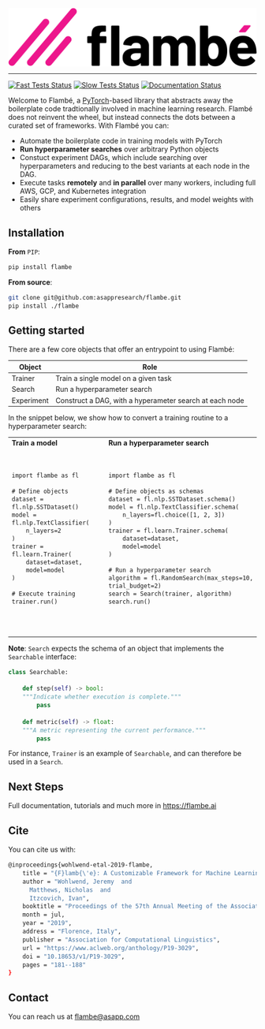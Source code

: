 <p align="center">
  <img src="imgs/Flambe_Logo_CMYK_FullColor.png" width="600" align="middle">
</p>

------------

[![Fast Tests Status](https://github.com/asappresearch/flambe/workflows/tests-fast/badge.svg)](https://github.com/asappresearch/flambe/actions)
[![Slow Tests Status](https://github.com/asappresearch/flambe/workflows/tests-slow/badge.svg)](https://github.com/asappresearch/flambe/actions)
[![Documentation Status](https://readthedocs.org/projects/flambe/badge/?version=latest)](https://flambe.ai/en/latest/?badge=latest)


Welcome to Flambé, a [PyTorch](https://pytorch.org/)-based library that abstracts away
the boilerplate code tradtionally involved in machine learning research. Flambé does not reinvent
the wheel, but instead connects the dots between a curated set of frameworks. With Flambé you can:

* Automate the boilerplate code in training models with PyTorch
* **Run hyperparameter searches** over arbitrary Python objects
* Constuct experiment DAGs, which include searching over hyperparameters and reducing to the
best variants at each node in the DAG.
* Execute tasks **remotely** and **in parallel** over many workers, including full AWS, GCP, and Kubernetes integration
* Easily share experiment configurations, results, and model weights with others


## Installation

**From** ``PIP``:

```bash
pip install flambe
```

**From source**:

```bash
git clone git@github.com:asappresearch/flambe.git
pip install ./flambe
```

## Getting started

There are a few core objects that offer an entrypoint to using Flambé:

| Object | Role |
| -------|------|
| Trainer | Train a single model on a given task |
| Search | Run a hyperparameter search |
| Experiment | Construct a DAG, with a hyperameter search at each node |

In the snippet below, we show how to convert a training routine to a hyperparameter search:

<table>
<tr style="font-weight:bold;">
  <td>Train a model</td>
  <td>Run a hyperparameter search</td>
  </tr>
<tr>
<td valign="top">
   <pre lang="python">

    import flambe as fl
    
    # Define objects
    dataset = fl.nlp.SSTDataset()
    model = fl.nlp.TextClassifier(
        n_layers=2
    )
    trainer = fl.learn.Trainer(
        dataset=dataset,
        model=model
    )
  
    # Execute training
    trainer.run()
   </pre>
</td>
<td valign="top">
  <pre lang="python">

    import flambe as fl
    
    # Define objects as schemas
    dataset = fl.nlp.SSTDataset.schema()
    model = fl.nlp.TextClassifier.schema(
        n_layers=fl.choice([1, 2, 3])  
    )
    trainer = fl.learn.Trainer.schema(
        dataset=dataset,
        model=model
    )

    # Run a hyperparameter search
    algorithm = fl.RandomSearch(max_steps=10, trial_budget=2)
    search = Search(trainer, algorithm)
    search.run()
  </pre>
</td>
</tr>
</table>

**Note**: ``Search`` expects the schema of an object that implements the 
``Searchable`` interface:

```python
class Searchable:

    def step(self) -> bool:
    """Indicate whether execution is complete."""
        pass
    
    def metric(self) -> float:
    """A metric representing the current performance."""
        pass
```
For instance, ``Trainer`` is an example of ``Searchable``, and can therefore be used in a ``Search``.

## Next Steps

Full documentation, tutorials and much more in https://flambe.ai

## Cite

You can cite us with:

```bash
@inproceedings{wohlwend-etal-2019-flambe,
    title = "{F}lamb{\'e}: A Customizable Framework for Machine Learning Experiments",
    author = "Wohlwend, Jeremy  and
      Matthews, Nicholas  and
      Itzcovich, Ivan",
    booktitle = "Proceedings of the 57th Annual Meeting of the Association for Computational Linguistics: System Demonstrations",
    month = jul,
    year = "2019",
    address = "Florence, Italy",
    publisher = "Association for Computational Linguistics",
    url = "https://www.aclweb.org/anthology/P19-3029",
    doi = "10.18653/v1/P19-3029",
    pages = "181--188"
}
```

## Contact

You can reach us at flambe@asapp.com
